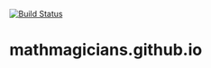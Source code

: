 [![Build Status](https://travis-ci.org/Mathmagicians/mathmagicians.github.io.svg?branch=master)](https://travis-ci.org/Mathmagicians/mathmagicians.github.io)

# mathmagicians.github.io
